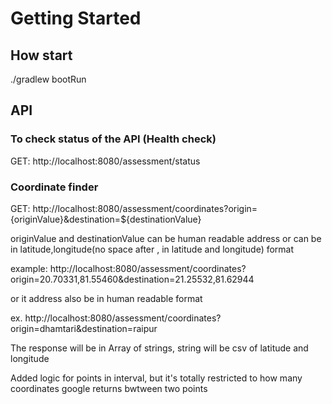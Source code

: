 # Getting Started

## How start
./gradlew bootRun

## API
### To check status of the API (Health check)
GET: http://localhost:8080/assessment/status

### Coordinate finder
GET: http://localhost:8080/assessment/coordinates?origin={originValue}&destination=${destinationValue}

originValue and destinationValue can be human readable address or can be in latitude,longitude(no space after , in latitude and longitude) format

example: http://localhost:8080/assessment/coordinates?origin=20.70331,81.55460&destination=21.25532,81.62944

or it address also be in human readable format

ex. http://localhost:8080/assessment/coordinates?origin=dhamtari&destination=raipur

The response will be in Array of strings, string will be csv of latitude and longitude

Added logic for points in interval, but it's totally restricted to how many coordinates google returns bwtween two points
